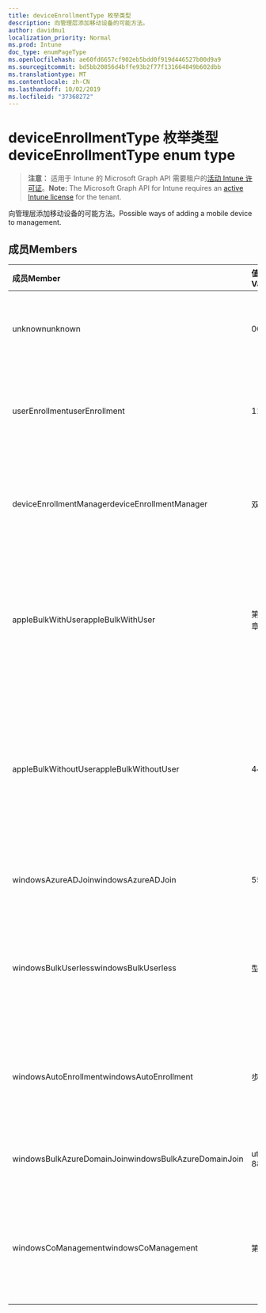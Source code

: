 ```yaml
---
title: deviceEnrollmentType 枚举类型
description: 向管理层添加移动设备的可能方法。
author: davidmu1
localization_priority: Normal
ms.prod: Intune
doc_type: enumPageType
ms.openlocfilehash: ae60fd6657cf902eb5bdd0f919d446527b00d9a9
ms.sourcegitcommit: bd5bb20856d4bffe93b2f77f131664849b602dbb
ms.translationtype: MT
ms.contentlocale: zh-CN
ms.lasthandoff: 10/02/2019
ms.locfileid: "37368272"
---
```

# <a name="deviceenrollmenttype-enum-type"></a><span data-ttu-id="022d5-103">deviceEnrollmentType 枚举类型</span><span class="sxs-lookup"><span data-stu-id="022d5-103">deviceEnrollmentType enum type</span></span>

> <span data-ttu-id="022d5-104">**注意：** 适用于 Intune 的 Microsoft Graph API 需要租户的[活动 Intune 许可证](https://go.microsoft.com/fwlink/?linkid=839381)。</span><span class="sxs-lookup"><span data-stu-id="022d5-104">**Note:** The Microsoft Graph API for Intune requires an [active Intune license](https://go.microsoft.com/fwlink/?linkid=839381) for the tenant.</span></span>

<span data-ttu-id="022d5-105">向管理层添加移动设备的可能方法。</span><span class="sxs-lookup"><span data-stu-id="022d5-105">Possible ways of adding a mobile device to management.</span></span>

## <a name="members"></a><span data-ttu-id="022d5-106">成员</span><span class="sxs-lookup"><span data-stu-id="022d5-106">Members</span></span>
|<span data-ttu-id="022d5-107">成员</span><span class="sxs-lookup"><span data-stu-id="022d5-107">Member</span></span>|<span data-ttu-id="022d5-108">值</span><span class="sxs-lookup"><span data-stu-id="022d5-108">Value</span></span>|<span data-ttu-id="022d5-109">说明</span><span class="sxs-lookup"><span data-stu-id="022d5-109">Description</span></span>|
|:---|:---|:---|
|<span data-ttu-id="022d5-110">unknown</span><span class="sxs-lookup"><span data-stu-id="022d5-110">unknown</span></span>|<span data-ttu-id="022d5-111">0</span><span class="sxs-lookup"><span data-stu-id="022d5-111">0</span></span>|<span data-ttu-id="022d5-112">默认值，未收集注册类型。</span><span class="sxs-lookup"><span data-stu-id="022d5-112">Default value, enrollment type was not collected.</span></span>|
|<span data-ttu-id="022d5-113">userEnrollment</span><span class="sxs-lookup"><span data-stu-id="022d5-113">userEnrollment</span></span>|<span data-ttu-id="022d5-114">1</span><span class="sxs-lookup"><span data-stu-id="022d5-114">1</span></span>|<span data-ttu-id="022d5-115">通过 BYOD 通道的用户驱动的注册。</span><span class="sxs-lookup"><span data-stu-id="022d5-115">User driven enrollment through BYOD channel.</span></span>|
|<span data-ttu-id="022d5-116">deviceEnrollmentManager</span><span class="sxs-lookup"><span data-stu-id="022d5-116">deviceEnrollmentManager</span></span>|<span data-ttu-id="022d5-117">双面</span><span class="sxs-lookup"><span data-stu-id="022d5-117">2</span></span>|<span data-ttu-id="022d5-118">具有设备注册管理员帐户的用户注册。</span><span class="sxs-lookup"><span data-stu-id="022d5-118">User enrollment with a device enrollment manager account.</span></span>|
|<span data-ttu-id="022d5-119">appleBulkWithUser</span><span class="sxs-lookup"><span data-stu-id="022d5-119">appleBulkWithUser</span></span>|<span data-ttu-id="022d5-120">第三章</span><span class="sxs-lookup"><span data-stu-id="022d5-120">3</span></span>|<span data-ttu-id="022d5-121">使用用户质询的 Apple 批量注册。</span><span class="sxs-lookup"><span data-stu-id="022d5-121">Apple bulk enrollment with user challenge.</span></span> <span data-ttu-id="022d5-122">（DEP、Apple 配置器）</span><span class="sxs-lookup"><span data-stu-id="022d5-122">(DEP, Apple Configurator)</span></span>|
|<span data-ttu-id="022d5-123">appleBulkWithoutUser</span><span class="sxs-lookup"><span data-stu-id="022d5-123">appleBulkWithoutUser</span></span>|<span data-ttu-id="022d5-124">4</span><span class="sxs-lookup"><span data-stu-id="022d5-124">4</span></span>|<span data-ttu-id="022d5-125">没有用户质询的 Apple 批量注册。</span><span class="sxs-lookup"><span data-stu-id="022d5-125">Apple bulk enrollment without user challenge.</span></span> <span data-ttu-id="022d5-126">（DEP、Apple 配置器、移动配置）</span><span class="sxs-lookup"><span data-stu-id="022d5-126">(DEP, Apple Configurator, Mobile Config)</span></span>|
|<span data-ttu-id="022d5-127">windowsAzureADJoin</span><span class="sxs-lookup"><span data-stu-id="022d5-127">windowsAzureADJoin</span></span>|<span data-ttu-id="022d5-128">5</span><span class="sxs-lookup"><span data-stu-id="022d5-128">5</span></span>|<span data-ttu-id="022d5-129">Windows 10 Azure AD 加入。</span><span class="sxs-lookup"><span data-stu-id="022d5-129">Windows 10 Azure AD Join.</span></span>|
|<span data-ttu-id="022d5-130">windowsBulkUserless</span><span class="sxs-lookup"><span data-stu-id="022d5-130">windowsBulkUserless</span></span>|<span data-ttu-id="022d5-131">型</span><span class="sxs-lookup"><span data-stu-id="022d5-131">6</span></span>|<span data-ttu-id="022d5-132">通过带证书的 ICD 通过 ICD 进行的 Windows 10 批量注册。</span><span class="sxs-lookup"><span data-stu-id="022d5-132">Windows 10 Bulk enrollment through ICD with certificate.</span></span>|
|<span data-ttu-id="022d5-133">windowsAutoEnrollment</span><span class="sxs-lookup"><span data-stu-id="022d5-133">windowsAutoEnrollment</span></span>|<span data-ttu-id="022d5-134">步</span><span class="sxs-lookup"><span data-stu-id="022d5-134">7</span></span>|<span data-ttu-id="022d5-135">Windows 10 自动注册。</span><span class="sxs-lookup"><span data-stu-id="022d5-135">Windows 10 automatic enrollment.</span></span> <span data-ttu-id="022d5-136">（添加工作帐户）</span><span class="sxs-lookup"><span data-stu-id="022d5-136">(Add work account)</span></span>|
|<span data-ttu-id="022d5-137">windowsBulkAzureDomainJoin</span><span class="sxs-lookup"><span data-stu-id="022d5-137">windowsBulkAzureDomainJoin</span></span>|<span data-ttu-id="022d5-138">utf-8</span><span class="sxs-lookup"><span data-stu-id="022d5-138">8</span></span>|<span data-ttu-id="022d5-139">Windows 10 批量 Azure AD 加入。</span><span class="sxs-lookup"><span data-stu-id="022d5-139">Windows 10 bulk Azure AD Join.</span></span>|
|<span data-ttu-id="022d5-140">windowsCoManagement</span><span class="sxs-lookup"><span data-stu-id="022d5-140">windowsCoManagement</span></span>|<span data-ttu-id="022d5-141">第</span><span class="sxs-lookup"><span data-stu-id="022d5-141">9</span></span>|<span data-ttu-id="022d5-142">由 AutoPilot 或组策略触发的 Windows 10 协同管理。</span><span class="sxs-lookup"><span data-stu-id="022d5-142">Windows 10 Co-Management triggered by AutoPilot or Group Policy.</span></span>|




